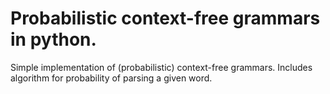 # Probabilistic context-free grammars in python. 
Simple implementation of (probabilistic) context-free grammars. Includes algorithm for probability of parsing a given word.
